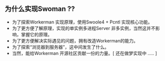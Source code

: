 ## 为什么实现Swoman ??
- 为了探索Workerman 实现原理，使用Swoole4 + Pcntl 实现核心功能。
- 为了更方便了解原理，实现的单实例多进程Server 非多实例，当然这并不影响，掌握它的原理。
- 为了更方便解决实际遇见的问题，拥有改造Workerman的能力。
- 为了探索“浏览器到服务器”，这中间发生了什么。
- 当然，能给Workerman 开源社区贡献一份的力量。[ 还在做梦实现中 ..... ]

